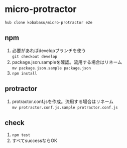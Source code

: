 # micro-protractor

```
hub clone kobabasu/micro-protractor e2e
```

## npm
1. 必要があればdevelopブランチを使う  
   `git checkout develop`
1. package.json.sampleを確認。流用する場合はリネーム  
   `mv package.json.sample package.json`
1. `npm install`

## protractor
1. protractor.conf.jsを作成。流用する場合はリネーム  
   `mv protractor.conf.js.sample protractor.conf.js`

## check
1. `npm test`
1. すべてsuccessならOK
